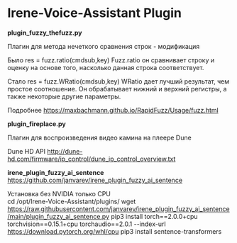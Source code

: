 # Irene-Voice-Assistant Plugin
 
**plugin_fuzzy_thefuzz.py**

Плагин для метода нечеткого сравнения строк - модификация

Было res = fuzz.ratio(cmdsub,key)
Fuzz.ratio он сравнивает строку и оценку на основе того, насколько данная строка соответствует.

Стало res = fuzz.WRatio(cmdsub,key)
WRatio дает лучший результат, чем простое соотношение. Он обрабатывает нижний и верхний регистры, а также некоторые другие параметры.

Подробнее
https://maxbachmann.github.io/RapidFuzz/Usage/fuzz.html

**plugin_fireplace.py**

Плагин для воспроизведения видео камина на плеере Dune

Dune HD API
http://dune-hd.com/firmware/ip_control/dune_ip_control_overview.txt

**irene_plugin_fuzzy_ai_sentence**
https://github.com/janvarev/irene_plugin_fuzzy_ai_sentence

Установка без NVIDIA только CPU<br>
cd /opt/Irene-Voice-Assistant/plugins/
wget https://raw.githubusercontent.com/janvarev/irene_plugin_fuzzy_ai_sentence/main/plugin_fuzzy_ai_sentence.py
pip3 install torch==2.0.0+cpu torchvision==0.15.1+cpu torchaudio==2.0.1 --index-url https://download.pytorch.org/whl/cpu
pip3 install sentence-transformers
